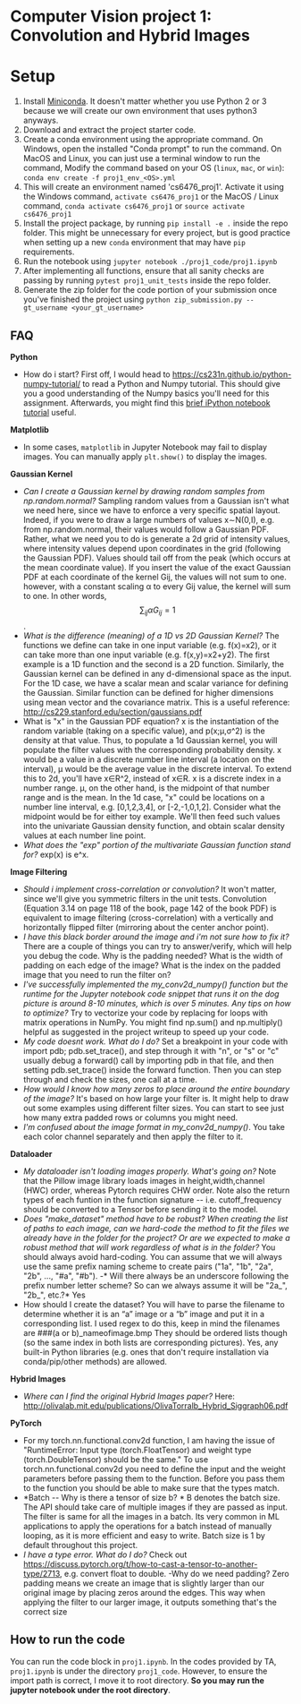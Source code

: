 # Computer Vision project 1: Convolution and Hybrid Images

# Setup
1. Install [Miniconda](https://conda.io/miniconda.html). It doesn't matter whether you use Python 2 or 3 because we will create our own environment that uses python3 anyways.
2. Download and extract the project starter code.
3. Create a conda environment using the appropriate command. On Windows, open the installed "Conda prompt" to run the command. On MacOS and Linux, you can just use a terminal window to run the command, Modify the command based on your OS (`linux`, `mac`, or `win`): `conda env create -f proj1_env_<OS>.yml`
4. This will create an environment named 'cs6476_proj1'. Activate it using the Windows command, `activate cs6476_proj1` or the MacOS / Linux command, `conda activate cs6476_proj1` or `source activate cs6476_proj1`
5. Install the project package, by running `pip install -e .` inside the repo folder. This might be unnecessary for every project, but is good practice when setting up a new `conda` environment that may have `pip` requirements.
6. Run the notebook using `jupyter notebook ./proj1_code/proj1.ipynb`
7. After implementing all functions, ensure that all sanity checks are passing by running `pytest proj1_unit_tests` inside the repo folder.
8. Generate the zip folder for the code portion of your submission once you've finished the project using `python zip_submission.py --gt_username <your_gt_username>`

## FAQ

**Python**
- How do i start? First off, I would head to https://cs231n.github.io/python-numpy-tutorial/ to read a Python and Numpy tutorial. This should give you a good understanding of the Numpy basics you'll need for this assignment. Afterwards, you might find this [brief iPython notebook tutorial](https://github.com/cs231n/cs231n.github.io/blob/7a3f2a9c79f3599b4253f5ed871f4ba8bfe72c65/jupyter-notebook-tutorial.ipynb) useful.

**Matplotlib**
- In some cases, `matplotlib` in Jupyter Notebook may fail to display images. You can manually apply `plt.show()` to display the images.

**Gaussian Kernel**
- *Can I create a Gaussian kernel by drawing random samples from np.random.normal?* Sampling random values from a Gaussian isn't what we need here, since we have to enforce a very specific spatial layout. Indeed, if you were to draw a large numbers of values x∼N(0,I), e.g. from np.random.normal, their values would follow a Gaussian PDF. Rather, what we need you to do is generate a 2d grid of intensity values, where intensity values depend upon coordinates in the grid (following the Gaussian PDF). Values should tail off from the peak (which occurs at the mean coordinate value). If you insert the value of the exact Gaussian PDF at each coordinate of the kernel Gij, the values will not sum to one. however, with a constant scaling α to every Gij value, the kernel will sum to one. In other words, $$ \sum_{ij} \alpha G_{ij} = 1 $$.
- *What is the difference (meaning) of a 1D vs 2D Gaussian Kernel?*  The functions we define can take in one input variable (e.g. f(x)=x2), or it can take more than one input variable (e.g. f(x,y)=x2+y2). The first example is a 1D function and the second is a 2D function. Similarly, the Gaussian kernel can be defined in any d-dimensional space as the input. For the 1D case, we have a scalar mean and scalar variance for defining the Gaussian. Similar function can be defined for higher dimensions using mean vector and the covariance matrix. This is a useful reference: http://cs229.stanford.edu/section/gaussians.pdf
- What is "x" in the Gaussian PDF equation? x is the instantiation of the random variable (taking on a specific value), and p(x;μ,σ^2) is the density at that value. Thus, to populate a 1d Gaussian kernel, you will populate the filter values with the corresponding probability density. x would be a value in a discrete number line interval (a location on the interval), μ would be the average value in the discrete interval. To extend this to 2d, you'll have x∈R^2, instead of x∈R. x is a discrete index in a number range. μ, on the other hand, is the midpoint of that number range and is the mean. In the 1d case, "x" could be locations on a number line interval, e.g. [0,1,2,3,4], or [-2,-1,0,1,2]. Consider what the midpoint would be for either toy example. We'll then feed such values into the univariate Gaussian density function, and obtain scalar density values at each number line point.
- *What does the "exp" portion of the multivariate Gaussian function stand for?* exp(x) is e^x.

**Image Filtering**
- *Should i implement cross-correlation or convolution?* It won't matter, since we'll give you symmetric filters in the unit tests. Convolution (Equation 3.14 on page 118 of the book, page 142 of the book PDF) is equivalent to image filtering (cross-correlation) with a vertically and horizontally flipped filter (mirroring about the center anchor point).
- *I have this black border around the image and i'm not sure how to fix it?* There are a couple of things you can try to answer/verify, which will help you debug the code.
Why is the padding needed? What is the width of padding on each edge of the image? What is the index on the padded image that you need to run the filter on?
- *I've successfully implemented the my_conv2d_numpy() function but the runtime for the Jupyter notebook code snippet that runs it on the dog picture is around 8-10 minutes, which is over 5 minutes. Any tips on how to optimize?* Try to vectorize your code by replacing for loops with matrix operations in NumPy. You might find np.sum() and np.multiply() helpful as suggested in the project writeup to speed up your code.
- *My code doesnt work. What do I do?* Set a breakpoint in your code with import pdb; pdb.set_trace(), and step through it with "n", or "s" or "c"
usually debug a forward() call by importing pdb in that file, and then setting pdb.set_trace() inside the forward function. Then you can step through and check the sizes, one call at a time.
- *How would I know how many zeros to place around the entire boundary of the image?* It's based on how large your filter is. It might help to draw out some examples using different filter sizes. You can start to see just how many extra padded rows or columns you might need.
- *I'm confused about the image format in my_conv2d_numpy()*. You take each color channel separately and then apply the filter to it.

**Dataloader**
- *My dataloader isn't loading images properly. What's going on?* Note that the Pillow image library loads images in height,width,channel (HWC) order, whereas Pytorch requires CHW order. Note also the return types of each funtion in the function signature -- i.e. cutoff_frequency should be converted to a Tensor before sending it to the model.
- *Does "make_dataset" method have to be robust? When creating the list of paths to each image, can we hard-code the method to fit the files we already have in the folder for the project? Or are we expected to make a robust method that will work regardless of what is in the folder?* You should always avoid hard-coding. You can assume that we will always use the same prefix naming scheme to create pairs ("1a", "1b", "2a", "2b", ..., "#a", "#b").
-* Will there always be an underscore following the prefix number letter scheme? So can we always assume it will be "2a_", "2b_", etc.?* Yes
- How should I create the dataset? You will have to parse the filename to determine whether it is an “a” image or a “b” image and put it in a corresponding list.
I used regex to do this, keep in mind the filenames are ###(a or b)_nameofimage.bmp They should be ordered lists though (so the same index in both lists are corresponding pictures). Yes, any built-in Python libraries (e.g. ones that don't require installation via conda/pip/other methods) are allowed.

**Hybrid Images**
- *Where can I find the original Hybrid Images paper?* Here: http://olivalab.mit.edu/publications/OlivaTorralb_Hybrid_Siggraph06.pdf

**PyTorch**
- For my torch.nn.functional.conv2d function, I am having the issue of  "RuntimeError: Input type (torch.FloatTensor) and weight type (torch.DoubleTensor) should be the same."
To use torch.nn.functional.conv2d you need to define the input and the weight parameters before passing them to the function. Before you pass them to the function you should be able to make sure that the types match.
- *Batch -- Why is there a tensor of size b? * B denotes the batch size. The API should take care of multiple images if they are passed as input. The filter is same for all the images in a batch. Its very common in ML applications to apply the operations for a batch instead of manually looping, as it is more efficient and easy to write. Batch size is 1 by default throughout this project.
- *I have a type error. What do I do?* Check out https://discuss.pytorch.org/t/how-to-cast-a-tensor-to-another-type/2713, e.g. convert float to double.
-Why do we need padding? Zero padding means we create an image that is slightly larger than our original image by placing zeros around the edges. This way when applying the filter to our larger image, it outputs something that's the correct size

## How to run the code

You can run the code block in `proj1.ipynb`. In the codes provided by TA, `proj1.ipynb` is under the directory `proj1_code`. However, to ensure the import path is correct, I move it to root directory. **So you may run the jupyter notebook under the root directory**.

